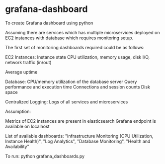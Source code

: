 # grafana-dashboard

To create Grafana dashboard using python

Assuming there are services which has multiple microservices deployed on EC2 instances with database which requires monitoring setup.

The first set of monitoring dashboards required could be as follows:

EC2 Instances:
 Instance state
 CPU utilization, memory usage, disk I/O, network traffic (in/out)

 Average uptime

Database:
 CPU/memory utilization of the database server
 Query performance and execution time
 Connections and session counts
 Disk space

Centralized Logging:
 Logs of all services and microservices

Assumption:

Metrics of EC2 instances are present in elasticsearch
Grafana endpoint is available on localhost

List of available dashboards:
    "Infrastructure Monitoring (CPU Utilization, Instance Health)",
    "Log Analytics",
    "Database Monitoring",
    "Health and Availability"

To run:
 python grafana_dashboards.py
